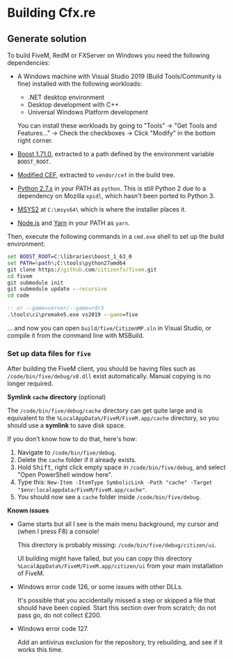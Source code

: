 # Building Cfx.re

## Generate solution

To build FiveM, RedM or FXServer on Windows you need the following dependencies:

* A Windows machine with Visual Studio 2019 (Build Tools/Community is fine) installed with the following workloads:
  - .NET desktop environment
  - Desktop development with C++
  - Universal Windows Platform development
  
  You can install these workloads by going to "Tools" -> "Get Tools and Features..." -> Check the checkboxes -> Click "Modify" in the bottom right corner.
  
* [Boost 1.71.0](https://dl.bintray.com/boostorg/release/1.71.0/source/boost_1_71_0.7z), extracted to a path defined by the environment variable `BOOST_ROOT`.
* [Modified CEF](https://runtime.fivem.net/build/cef/cef_binary_91.0.0-cfx-m91.2353+gb1eb2c7+chromium-91.0.4472.29_windows64_20210428_minimal.zip), extracted to `vendor/cef` in the build tree.
* [Python 2.7.x](https://python.org/) in your PATH as `python`. This is still Python 2 due to a dependency on Mozilla `xpidl`, which hasn't been ported to Python 3.
* [MSYS2](https://www.msys2.org/) at `C:\msys64\` which is where the installer places it.
* [Node.js](https://nodejs.org/en/download/) and [Yarn](https://classic.yarnpkg.com/en/docs/install/) in your PATH as `yarn`.

Then, execute the following commands in a `cmd.exe` shell to set up the build environment:

```bat
set BOOST_ROOT=C:\libraries\boost_1_63_0
set PATH=%path%;C:\tools\python27amd64
git clone https://github.com/citizenfx/fivem.git
cd fivem
git submodule init
git submodule update --recursive
cd code

:: or --game=server/--game=rdr3
.\tools\ci\premake5.exe vs2019 --game=five
```

... and now you can open `build/five/CitizenMP.sln` in Visual Studio, or compile it from the command line with MSBuild.

### Set up data files for `five`

After building the FiveM client, you should be having files such as `/code/bin/five/debug/v8.dll` exist automatically. Manual copying is no longer required.

**Symlink `cache` directory** (optional)

The `/code/bin/five/debug/cache` directory can get quite large and is equivalent to the `%LocalAppData%/FiveM/FiveM.app/cache` directory, so you should use a **symlink** to save disk space.

If you don't know how to do that, here's how:

1. Navigate to `/code/bin/five/debug`.
2. Delete the `cache` folder if it already exists.
3. Hold <kbd>Shift</kbd>, right click empty space in `/code/bin/five/debug`, and select "Open PowerShell window here".
4. Type this: `New-Item -ItemType SymbolicLink -Path "cache" -Target "$env:localappdata/FiveM/FiveM.app/cache"`.
5. You should now see a `cache` folder inside `/code/bin/five/debug`.

**Known issues**

- Game starts but all I see is the main menu background, my cursor and (when I press F8) a console!
  
  This directory is probably missing: `/code/bin/five/debug/citizen/ui`.
  
  UI building might have failed, but you can copy this directory `%LocalAppData%/FiveM/FiveM.app/citizen/ui` from your main installation of FiveM.
- Windows error code 126, or some issues with other DLLs.

  It's possible that you accidentally missed a step or skipped a file that should have been copied. Start this section over from scratch; do not pass go, do not collect £200.

- Windows error code 127.

  Add an antivirus exclusion for the repository, try rebuilding, and see if it works this time.
